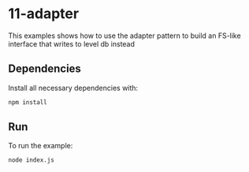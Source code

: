 # 11-adapter

This examples shows how to use the adapter pattern to build an FS-like interface that writes to level db instead


## Dependencies

Install all necessary dependencies with:

```bash
npm install
```


## Run

To run the example:

```bash
node index.js
```
